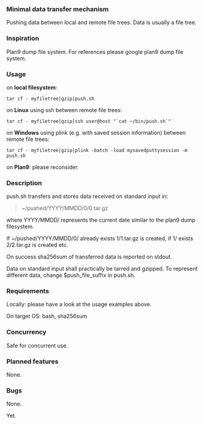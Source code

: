 ### Minimal data transfer mechanism
Pushing data between local and remote file trees. Data is usually a file tree.

### Inspiration
Plan9 dump file system. For references please google plan9 dump file system.

### Usage
on __local filesystem__:

``tar cf - myfiletree|gzip|push.sh``

on __Linux__ using ssh between remote file trees:

``tar cf - myfiletree|gzip|ssh user@host "`cat ~/bin/push.sh`"``

on __Windows__ using plink (e.g. with saved session information) between remote file trees:

``tar cf - myfiletree|gzip|plink -batch -load mysavedputtysession -m push.sh``

on __Plan9__: please reconsider.

### Description
push.sh transfers and stores data received on standard input in:
> ~/pushed/YYYY/MMDD/0/0.tar.gz

where YYYY/MMDD/ represents the current date similar to the plan9 dump filesystem.

If ~/pushed/YYYY/MMDD/0/ already exists 1/1.tar.gz is created, if 1/ exists 2/2.tar.gz is created etc.

On success sha256sum of transferred data is reported on stdout.

Data on standard input shall practically be tarred and gzipped. To represent different data, change $push_file_suffix in push.sh.

### Requirements
Locally: please have a look at the usage examples above.

On target OS: bash, sha256sum

### Concurrency
Safe for concurrent use.

### Planned features
None.

### Bugs
None.

Yet.
